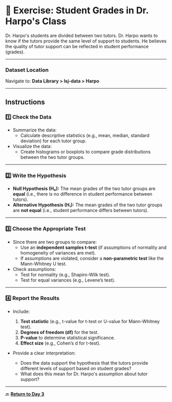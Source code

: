 # 📝 **Exercise: Student Grades in Dr. Harpo's Class**

Dr. Harpo's students are divided between two tutors. Dr. Harpo wants to know if the tutors provide the same level of support to students. He believes the quality of tutor support can be reflected in student performance (grades). 

---

### **Dataset Location**  
Navigate to: **Data Library > lsj-data > Harpo**

---

## **Instructions**

### **1️⃣ Check the Data**  
- Summarize the data:
  - Calculate descriptive statistics (e.g., mean, median, standard deviation) for each tutor group.
- Visualize the data:
  - Create histograms or boxplots to compare grade distributions between the two tutor groups.

---

### **2️⃣ Write the Hypothesis**

- **Null Hypothesis (H₀):** The mean grades of the two tutor groups are **equal** (i.e., there is no difference in student performance between tutors).  
- **Alternative Hypothesis (H₁):** The mean grades of the two tutor groups are **not equal** (i.e., student performance differs between tutors).  

---

### **3️⃣ Choose the Appropriate Test**

- Since there are two groups to compare:
  - Use an **independent samples t-test** (if assumptions of normality and homogeneity of variances are met).
  - If assumptions are violated, consider a **non-parametric test** like the Mann-Whitney U test.  
- Check assumptions:
  - Test for normality (e.g., Shapiro-Wilk test).
  - Test for equal variances (e.g., Levene’s test).

---

### **4️⃣ Report the Results**

- Include:
  1. **Test statistic** (e.g., t-value for t-test or U-value for Mann-Whitney test).  
  2. **Degrees of freedom (df)** for the test.  
  3. **P-value** to determine statistical significance.  
  4. **Effect size** (e.g., Cohen’s d for t-test).  

- Provide a clear interpretation:
  - Does the data support the hypothesis that the tutors provide different levels of support based on student grades?  
  - What does this mean for Dr. Harpo's assumption about tutor support?

---

🔙 **[Return to Day 3](day3.md)**  
